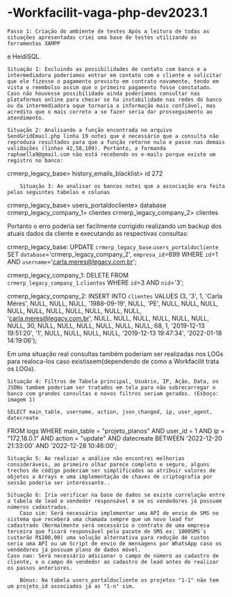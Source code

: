 # -Workfacilit-vaga-php-dev2023.1

	Passo 1: Criação do ambiente de testes Após a leitura de todas as situações apresentadas criei uma base de testes utilizando as ferramentas XAMPP
e HeidiSQL.

	Situação 1: Excluindo as possibilidades de contato com banco e a intermediadora poderíamos entrar em contato com o cliente e solicitar que ele fizesse o pagamento previsto em contrato novamente, tendo em vista o reembolso assim que o primeiro pagamento fosse constatado. Caso não houvesse possibilidade ainda poderíamos consultar nas plataformas online para checar se ha instabilidade nas redes do banco ou da intermediadora oque tornaria a informação mais confiável, mas acredito que o mais correto a se fazer seria dar prosseguimento ao atendimento.

	Situação 2: Analisando a função encontrada no arquivo SendGridEmail.php linha 19 notei que é necessário que a consulta não reproduza resultados para que a função retorne nulo e passe nas demais validações (linhas 42,58,109). Portanto, a formanda raphaella9@gmail.com não está recebendo os e-mails porque existe um registro no banco:
crmerp_legacy_base> history_emails_blacklist> id 272

    	Situação 3: Ao analisar os bancos notei que a associação era feita pelas seguintes tabelas e colunas
crmerp_legacy_base> users_portaldocliente> database
crmerp_legacy_company_1> clientes
crmerp_legacy_company_2> clientes

Portanto o erro poderia ser facilmente corrigido realizando um backup dos atuais dados da cliente e executando as respectivas consultas:

crmerp_legacy_base:
	UPDATE `crmerp_legacy_base`.`users_portaldocliente` SET `database`='crmerp_legacy_company_2', `empresa_id`=699 WHERE  `id`=1 AND `username`='carla.meres@legacy.com.br';
    
crmerp_legacy_company_1:
	DELETE FROM `crmerp_legacy_company_1`.`clientes` WHERE  `id`=3 AND `nid`='3';
    
crmerp_legacy_company_2:
    	INSERT INTO `clientes` VALUES (3, '3', 1, 'Carla Méres', NULL, NULL, NULL, '1988-09-19', NULL, 'PE', NULL, NULL, NULL, NULL, NULL, NULL, NULL, NULL, NULL, NULL, 'carla.meres@legacy.com.br', NULL, NULL, NULL, NULL, NULL, NULL, NULL, 30, NULL, NULL, NULL, NULL, NULL, NULL, 68, 1, '2019-12-13 19:51:20', '1', NULL, NULL, NULL, NULL, '2019-12-13 19:47:34', '2022-01-18 14:19:06');

Em uma situação real consultas também poderiam ser realizadas nos LOGs para realoca-los caso existissem(dependendo de como a Workfacilit trata os LOGs).

	Situação 4: Filtros de Tabela principal, Usuário, IP, Ação, Data, os JSONs tambem poderiam ser tratados em tela para não sobrecarregar o banco com grandes consultas e novos filtros seriam gerados. (Esboço: imagem 1)

	SELECT main_table, username, action, json_changed, ip, user_agent, datecreate
FROM logs
WHERE main_table = "projeto_planos" AND user_id = 1 AND ip = "172.18.0.1" AND action = "update" AND datecreate BETWEEN '2022-12-20 21:33:00' AND '2022-12-28 10:46:00';

	Situação 5: Ao realizar a análise não encontrei melhorias consideráveis, ao primeiro olhar parece completo e seguro, alguns trechos de código poderiam ser simplificados ao atribuir valores de objetos a Arrays e uma implementação de chaves de criptografia por sessão poderia ser interessante.. 

	Situação 6: Iria verificar na base de dados se existe correlação entre a tabela de lead e vendedor responsável e se os vendedores já possuem números cadastrados.
    	Caso sim: Será necessário implementar uma API de envio de SMS no sistema que receberá uma chamada sempre que um novo lead for cadastrado (Normalmente será necessário o contrato de uma empresa terceira que ficará responsável pelo pacote de SMS ex: 1000SMS´s custarão R$100,00) uma solução alternativa para redução de custos seria uma API ou um Script de envio de mensagens por WhatsApp caso os vendedores já possuam plano de dados móvel.
	Caso nao: Será necessário adicionar o campo de número ao cadastro de cliente, e o campo de vendedor ao cadastro de lead antes de realizar os passos anteriores.

    	Bônus: Na tabela users_portaldocliente os projetos "1-1" não tem um projeto_id associados já as "1-n" sim.
